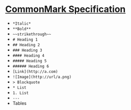 # [CommonMark Specification](http://commonmark.org/help/)

- `*Italic*`
- `**Bold**`
- `~~strikethrough~~`
- `# Heading 1`
- `## Heading 2`
- `### Heading 3`
- `#### Heading 4`
- `##### Heading 5`
- `###### Heading 6`
- `[Link](http://a.com)`
- `![Image](http://url/a.png)`
- `> Blockquote`
- `* List`
- `1. List`
- `---`
- Tables
